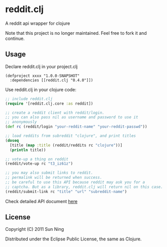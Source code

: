 # reddit.clj

A reddit api wrapper for clojure

Note that this project is no longer maintained. Feel free to fork it and continue.

## Usage

Declare reddit.clj in your project.clj

    (defproject xxxx "1.0.0-SNAPSHOT"
      :dependencies [[reddit.clj "0.4.0"]])

Use reddit.clj in your clojure code:

``` clojure
;; include reddit.clj
(require '[reddit.clj.core :as reddit])

;; create a reddit client with reddit/login.
;; you can also pass nil as username and password to use it
;; anonymously
(def rc (reddit/login "your-reddit-name" "your-reddit-passwd"))

;; load reddits from subreddit "clojure", and print titles
(doseq 
  [title (map :title (reddit/reddits rc "clojure"))] 
  (println title))

;; vote-up a thing on reddit
(reddit/vote-up rc "t3_iz61z")

;; you may also submit links to reddit.
;; permalink will be returned when success.
;; be careful to use this API because reddit may ask you for a 
;; captcha. But as a library, reddit.clj will return nil on this case.
(reddit/submit-link rc "title" "url" "subreddit-name")
```

Check detailed API document [here](https://sunng87.github.com/reddit.clj/)

## License

Copyright (C) 2011 Sun Ning

Distributed under the Eclipse Public License, the same as Clojure.
